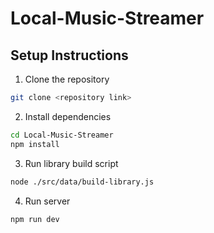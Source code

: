 # Local-Music-Streamer

## Setup Instructions

1. Clone the repository

```bash
git clone <repository link>
```

2. Install dependencies

```bash
cd Local-Music-Streamer
npm install
```

3. Run library build script

```bash
node ./src/data/build-library.js
```

4. Run server

```bash
npm run dev
```
